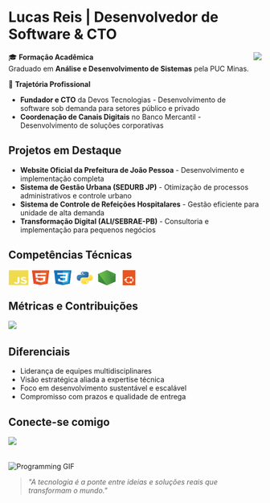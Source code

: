 # Lucas Reis | Desenvolvedor de Software & CTO
<img align="right" height="250" src="https://github.com/ReisLucasF/LucasReis/blob/main/eu-e-salomao.png">

🎓 **Formação Acadêmica**  
Graduado em **Análise e Desenvolvimento de Sistemas** pela PUC Minas.

💼 **Trajetória Profissional**
- **Fundador e CTO** da Devos Tecnologias - Desenvolvimento de software sob demanda para setores público e privado
- **Coordenação de Canais Digitais** no Banco Mercantil - Desenvolvimento de soluções corporativas

## Projetos em Destaque

- **Website Oficial da Prefeitura de João Pessoa** - Desenvolvimento e implementação completa
- **Sistema de Gestão Urbana (SEDURB JP)** - Otimização de processos administrativos e controle urbano
- **Sistema de Controle de Refeições Hospitalares** - Gestão eficiente para unidade de alta demanda
- **Transformação Digital (ALI/SEBRAE-PB)** - Consultoria e implementação para pequenos negócios

## Competências Técnicas

<div style="display: inline_block">
  <img align="center" height="30" width="40" src="https://raw.githubusercontent.com/devicons/devicon/master/icons/javascript/javascript-plain.svg">
  <img align="center" height="30" width="40" src="https://raw.githubusercontent.com/devicons/devicon/master/icons/html5/html5-original.svg">
  <img align="center" height="30" width="40" src="https://raw.githubusercontent.com/devicons/devicon/master/icons/css3/css3-original.svg">
  <img align="center" height="30" width="40" src="https://raw.githubusercontent.com/devicons/devicon/master/icons/python/python-original.svg">
  <img align="center" height="30" width="40" src="https://raw.githubusercontent.com/devicons/devicon/master/icons/nodejs/nodejs-original.svg">
  <img align="center" height="30" width="40" src="https://raw.githubusercontent.com/devicons/devicon/master/icons/ubuntu/ubuntu-original.svg">
</div>

## Métricas e Contribuições

<div align="left">
  <img height="180em" src="https://github-readme-stats.vercel.app/api/top-langs/?username=ReisLucasF&layout=compact&langs_count=7&theme=dark"/>
</div>

## Diferenciais

- Liderança de equipes multidisciplinares
- Visão estratégica aliada a expertise técnica
- Foco em desenvolvimento sustentável e escalável
- Compromisso com prazos e qualidade de entrega

## Conecte-se comigo

<div> 
  <a href="https://www.linkedin.com/in/lucasreisf/" target="_blank"><img src="https://img.shields.io/badge/LinkedIn-0077B5?style=for-the-badge&logo=linkedin&logoColor=white" target="_blank"></a> 
</div>

<br>

![Programming GIF](https://media.giphy.com/media/ZVik7pBtu9dNS/giphy.gif)

> *"A tecnologia é a ponte entre ideias e soluções reais que transformam o mundo."*
